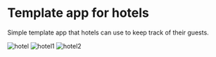 # Template app for hotels

Simple template app that hotels can use to keep track of their guests.

![hotel](https://user-images.githubusercontent.com/73236360/227725388-d3c49549-a389-4437-ace1-aea2b20ac50c.PNG)
![hotel1](https://user-images.githubusercontent.com/73236360/227725390-d019d039-13e7-46db-a649-8b95b3368163.PNG)
![hotel2](https://user-images.githubusercontent.com/73236360/227725391-7f7929aa-41e5-4adf-afea-296ecfde457f.PNG)
